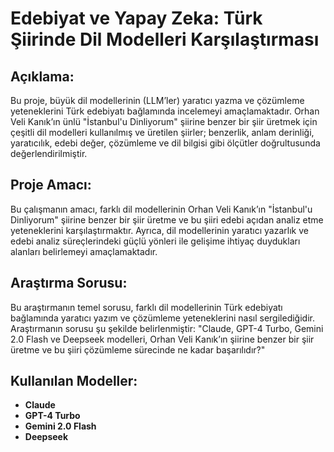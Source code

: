 # Edebiyat ve Yapay Zeka: Türk Şiirinde Dil Modelleri Karşılaştırması

## **Açıklama:**

Bu proje, büyük dil modellerinin (LLM’ler) yaratıcı yazma ve çözümleme yeteneklerini Türk edebiyatı bağlamında incelemeyi amaçlamaktadır. Orhan Veli Kanık’ın ünlü "İstanbul'u Dinliyorum" şiirine benzer bir şiir üretmek için çeşitli dil modelleri kullanılmış ve üretilen şiirler; benzerlik, anlam derinliği, yaratıcılık, edebi değer, çözümleme ve dil bilgisi gibi ölçütler doğrultusunda değerlendirilmiştir.

## **Proje Amacı:**

Bu çalışmanın amacı, farklı dil modellerinin Orhan Veli Kanık’ın "İstanbul'u Dinliyorum" şiirine benzer bir şiir üretme ve bu şiiri edebi açıdan analiz etme yeteneklerini karşılaştırmaktır. Ayrıca, dil modellerinin yaratıcı yazarlık ve edebi analiz süreçlerindeki güçlü yönleri ile gelişime ihtiyaç duydukları alanları belirlemeyi amaçlamaktadır.

## **Araştırma Sorusu:**

Bu araştırmanın temel sorusu, farklı dil modellerinin Türk edebiyatı bağlamında yaratıcı yazım ve çözümleme yeteneklerini nasıl sergilediğidir. Araştırmanın sorusu şu şekilde belirlenmiştir:
"Claude, GPT-4 Turbo, Gemini 2.0 Flash ve Deepseek modelleri, Orhan Veli Kanık’ın şiirine benzer bir şiir üretme ve bu şiiri çözümleme sürecinde ne kadar başarılıdır?"

## **Kullanılan Modeller:**

- **Claude**
- **GPT-4 Turbo**
- **Gemini 2.0 Flash**
- **Deepseek**
